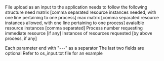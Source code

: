File upload as an input to the application needs to follow the following structure
need matrix [comma separated resource instances needed, with one line pertaining to one process]
max matrix [comma separated resource instances allowed, with one line pertaining to one process]
avaialble resource instances [comma separated]
Process number requesting immediate resource [if any]
Instances of resources requested [by above process, if any]

Each parameter end with "---" as a separator
The last two fields are optional
Refer to os_input.txt file for an example
